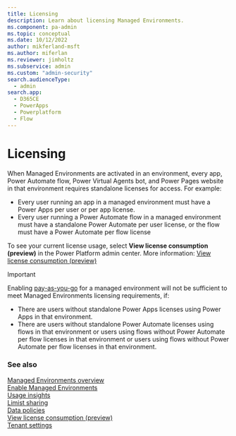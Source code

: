 ```yaml
---
title: Licensing
description: Learn about licensing Managed Environments.
ms.component: pa-admin
ms.topic: conceptual
ms.date: 10/12/2022
author: mikferland-msft 
ms.author: miferlan
ms.reviewer: jimholtz
ms.subservice: admin
ms.custom: "admin-security"
search.audienceType: 
  - admin
search.app:
  - D365CE
  - PowerApps
  - Powerplatform
  - Flow
---
```

# Licensing

When Managed Environments are activated in an environment, every app, Power Automate flow, Power Virtual Agents bot, and Power Pages website in that environment requires standalone licenses for access. For example: 

- Every user running an app in a managed environment must have a Power Apps per user or per app license. 
- Every user running a Power Automate flow in a managed environment must have a standalone Power Automate per user license, or the flow must have a Power Automate per flow license 

To see your current license usage, select **View license consumption (preview)** in the Power Platform admin center. More information: [View license consumption (preview)](view-license-consumption-issues.md)

> [!IMPORTANT]
> Enabling [pay-as-you-go](pay-as-you-go-overview.md) for a managed environment will not be sufficient to meet Managed Environments licensing requirements, if:
> - There are users without standalone Power Apps licenses using Power Apps in that environment.
> - There are users without standalone Power Automate licenses using flows in that environment or users using flows without Power Automate per flow licenses in that environment or users using flows without Power Automate per flow licenses in that environment.




### See also
[Managed Environments overview](managed-environment-overview.md)  <br />
[Enable Managed Environments](managed-environment-enable.md)  <br />
[Usage insights](managed-environment-usage-insights.md)  <br />
[Limist sharing](managed-environment-sharing-limits.md)  <br />
[Data policies](managed-environment-data-policies.md)  <br />
[View license consumption (preview)](view-license-consumption-issues.md) <br />
[Tenant settings](tenant-settings.md) 
